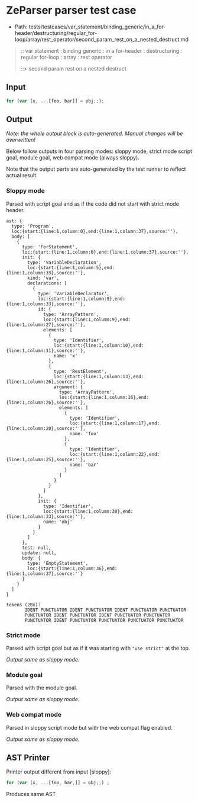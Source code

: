 # ZeParser parser test case

- Path: tests/testcases/var_statement/binding_generic/in_a_for-header/destructuring/regular_for-loop/array/rest_operator/second_param_rest_on_a_nested_destruct.md

> :: var statement : binding generic : in a for-header : destructuring : regular for-loop : array : rest operator
>
> ::> second param rest on a nested destruct

## Input

`````js
for (var [x, ...[foo, bar]] = obj;;);
`````

## Output

_Note: the whole output block is auto-generated. Manual changes will be overwritten!_

Below follow outputs in four parsing modes: sloppy mode, strict mode script goal, module goal, web compat mode (always sloppy).

Note that the output parts are auto-generated by the test runner to reflect actual result.

### Sloppy mode

Parsed with script goal and as if the code did not start with strict mode header.

`````
ast: {
  type: 'Program',
  loc:{start:{line:1,column:0},end:{line:1,column:37},source:''},
  body: [
    {
      type: 'ForStatement',
      loc:{start:{line:1,column:0},end:{line:1,column:37},source:''},
      init: {
        type: 'VariableDeclaration',
        loc:{start:{line:1,column:5},end:{line:1,column:33},source:''},
        kind: 'var',
        declarations: [
          {
            type: 'VariableDeclarator',
            loc:{start:{line:1,column:9},end:{line:1,column:33},source:''},
            id: {
              type: 'ArrayPattern',
              loc:{start:{line:1,column:9},end:{line:1,column:27},source:''},
              elements: [
                {
                  type: 'Identifier',
                  loc:{start:{line:1,column:10},end:{line:1,column:11},source:''},
                  name: 'x'
                },
                {
                  type: 'RestElement',
                  loc:{start:{line:1,column:13},end:{line:1,column:26},source:''},
                  argument: {
                    type: 'ArrayPattern',
                    loc:{start:{line:1,column:16},end:{line:1,column:26},source:''},
                    elements: [
                      {
                        type: 'Identifier',
                        loc:{start:{line:1,column:17},end:{line:1,column:20},source:''},
                        name: 'foo'
                      },
                      {
                        type: 'Identifier',
                        loc:{start:{line:1,column:22},end:{line:1,column:25},source:''},
                        name: 'bar'
                      }
                    ]
                  }
                }
              ]
            },
            init: {
              type: 'Identifier',
              loc:{start:{line:1,column:30},end:{line:1,column:33},source:''},
              name: 'obj'
            }
          }
        ]
      },
      test: null,
      update: null,
      body: {
        type: 'EmptyStatement',
        loc:{start:{line:1,column:36},end:{line:1,column:37},source:''}
      }
    }
  ]
}

tokens (20x):
       IDENT PUNCTUATOR IDENT PUNCTUATOR IDENT PUNCTUATOR PUNCTUATOR
       PUNCTUATOR IDENT PUNCTUATOR IDENT PUNCTUATOR PUNCTUATOR
       PUNCTUATOR IDENT PUNCTUATOR PUNCTUATOR PUNCTUATOR PUNCTUATOR
`````

### Strict mode

Parsed with script goal but as if it was starting with `"use strict"` at the top.

_Output same as sloppy mode._

### Module goal

Parsed with the module goal.

_Output same as sloppy mode._

### Web compat mode

Parsed in sloppy script mode but with the web compat flag enabled.

_Output same as sloppy mode._

## AST Printer

Printer output different from input [sloppy]:

````js
for (var [x, ...[foo, bar,]] = obj;;) ;
````

Produces same AST
